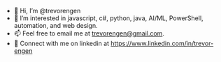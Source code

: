 - 👋 Hi, I’m @trevorengen
- 👀 I’m interested in javascript, c#, python, java, AI/ML, PowerShell, automation, and web design.
- 📫 Feel free to email me at trevorengen@gmail.com.
- 🔗 Connect with me on linkedin at https://www.linkedin.com/in/trevor-engen
